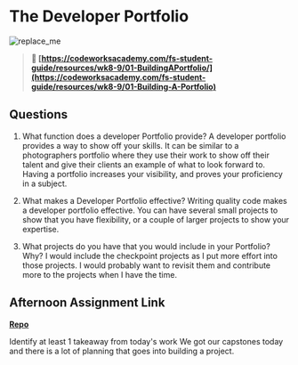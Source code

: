 # The Developer Portfolio

![replace_me](https://codeworks.blob.core.windows.net/public/assets/img/illustrations/placeholder.svg)

> **📖 [https://codeworksacademy.com/fs-student-guide/resources/wk8-9/01-BuildingAPortfolio/](https://codeworksacademy.com/fs-student-guide/resources/wk8-9/01-Building-A-Portfolio)**

## Questions

1. What function does a developer Portfolio provide?
   A developer portfolio provides a way to show off your skills. It can be similar to a photographers portfolio where they use their work to show off their talent and give their clients an example of what to look forward to. Having a portfolio increases your visibility, and proves your proficiency in a subject.

2. What makes a Developer Portfolio effective?
   Writing quality code makes a developer portfolio effective. You can have several small projects to show that you have flexibility, or a couple of larger projects to show your expertise.

3. What projects do you have that you would include in your Portfolio? Why?
   I would include the checkpoint projects as I put more effort into those projects. I would probably want to revisit them and contribute more to the projects when I have the time.

## Afternoon Assignment Link

**[Repo](https://github.com/kaylacammack/<ASSIGNMENT_REPO>)**

Identify at least 1 takeaway from today's work
We got our capstones today and there is a lot of planning that goes into building a project.
